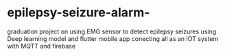 # epilepsy-seizure-alarm-
graduation project on using EMG sensor to detect epilepsy seizures using Deep learning model and flutter mobile app conecting all as an IOT system with MQTT and firebase
